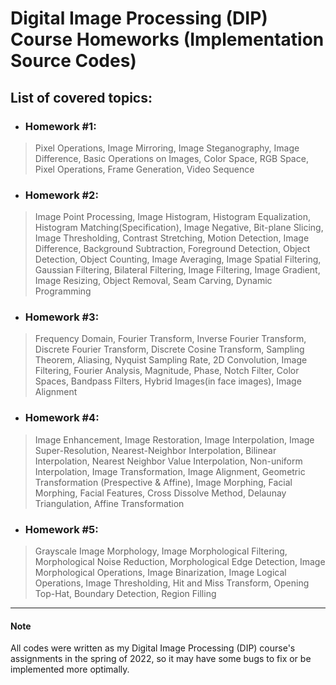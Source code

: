# Digital Image Processing (DIP) Course Homeworks (Implementation Source Codes)

## List of covered topics:

- ### Homework #1:
> Pixel Operations, Image Mirroring, Image Steganography, Image Difference, Basic Operations on Images, Color Space, RGB Space, Pixel Operations, Frame Generation, Video Sequence

- ### Homework #2:
> Image Point Processing, Image Histogram, Histogram Equalization, Histogram Matching(Specification), Image Negative, Bit-plane Slicing, Image Thresholding, Contrast Stretching, Motion Detection, Image Difference, Background Subtraction, Foreground Detection, Object Detection, Object Counting, Image Averaging, Image Spatial Filtering, Gaussian Filtering, Bilateral Filtering, Image Filtering, Image Gradient, Image Resizing, Object Removal, Seam Carving, Dynamic Programming

- ### Homework #3:
> Frequency Domain, Fourier Transform, Inverse Fourier Transform, Discrete Fourier Transform, Discrete Cosine Transform, Sampling Theorem, Aliasing, Nyquist Sampling Rate, 2D Convolution, Image Filtering, Fourier Analysis, Magnitude, Phase, Notch Filter, Color Spaces, Bandpass Filters, Hybrid Images(in face images), Image Alignment

- ### Homework #4:
> Image Enhancement, Image Restoration, Image Interpolation, Image Super-Resolution, Nearest-Neighbor Interpolation, Bilinear Interpolation, Nearest Neighbor Value Interpolation, Non-uniform Interpolation, Image Transformation, Image Alignment, Geometric Transformation (Prespective & Affine), Image Morphing, Facial Morphing, Facial Features, Cross Dissolve Method, Delaunay Triangulation, Affine Transformation

- ### Homework #5:
> Grayscale Image Morphology, Image Morphological Filtering, Morphological Noise Reduction, Morphological Edge Detection, Image Morphological Operations, Image Binarization, Image Logical Operations, Image Thresholding, Hit and Miss Transform, Opening Top-Hat, Boundary Detection, Region Filling

---
#### Note
All codes were written as my Digital Image Processing (DIP) course's assignments in the spring of 2022, so it may have some bugs to fix or be implemented more optimally.

